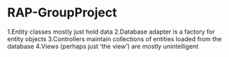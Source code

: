 # RAP-GroupProject

1.Entity classes mostly just hold data
2.Database adapter is a factory for entity objects
3.Controllers maintain collections of entities loaded from the database
4.Views (perhaps just ‘the view’) are mostly unintelligent
